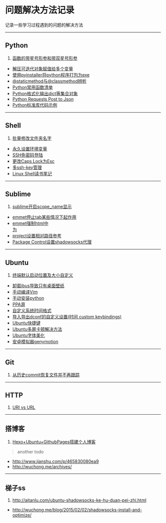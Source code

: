 问题解决方法记录
================

记录一些学习过程遇到的问题的解决方法

---

Python
------

1.  [函数的带星号形参和带双星号形参](http://www.math.pku.edu.cn/teachers/qiuzy/computing/basics/pb_file210.htm)
-   [解压可迭代对象赋值给多个变量](http://python3-cookbook.readthedocs.org/zh_CN/latest/c01/p02_unpack_elements_from_iterables.html)
-   [使用pyinstaller将python程序打包为exe](./python/pyinstaller.md)
-   [@staticmethod与@classmethod辨析](./python/diff_staticmethod_&_classmethod.md)
-   [Python常用函数清单](./python/python_method_list.md)
-   [Python格式化输出dict等集合对象](./python/python_print_format_dict.md)
-   [Python Requests Post to Json](http://stackoverflow.com/questions/9733638/post-json-using-python-requests)
-   [Python标准库代码示例](./python/python_library_examples.md)

---

Shell
-----

1.  [批量修改文件夹名字](./shell/rename_folder.md)
-   [永久设置环境变量](./shell/permanently_export_variables.md)
-   [SSH免密码登陆](./shell/ssh-keygen_login_no_password.md)
-   [更改Caps Lock为Esc](./shell/change_caps-lock_to_esc.md)
-   [多ssh-key管理](./shell/multi_ssh-key.md)
-   [Linux Shell读书笔记](./shell/linux_shell_scripting_cookbook_note.md)

---

Sublime
-------

1.  [sublime开启scope_name显示](./sublime/show_scope_name.md)
-   [emmet停止tab某些情况下起作用](./sublime/disable_emmet_tab.md)
-   [emmet强制html中<br>为<br />](./sublime/force_change_br_to_br_with_slash.md)
-   [project设置相对路径参考](./sublime/project_path.md)
-   [Package Control设置shadowsocks代理](./sublime/package_control_proxy.md)

---

Ubuntu
------

1.  [终端默认启动位置及大小自定义](./ubuntu/gnome_terminal.md)
-   [卸载ibus导致只有桌面壁纸](./ubuntu/uninstall_ibus_bug.md)
-   [手动编译Vim](./ubuntu/build_vim.md)
-   [手动安装python](./ubuntu/build_python.md)
-   [PPA源](./ubuntu/add_ppa.md)
-   [自定义系统时间格式](./ubuntu/custom_date_format.md)
-   [导入导出dconf的自定义设置(时间 custom keybindings)](./ubuntu/dconf_import_export.md)
-   [Ubuntu快捷键](./ubuntu/ubuntu_hotkey.md)
-   [Ubuntu多屏卡顿解决方法](./ubuntu/ubuntu_dual_monitor_slow.md)
-   [Ubuntu字体美化](./ubuntu/ubuntu_fonts_render.md)
-   [安卓模拟器genymotion](./ubuntu/genymotion.md)

---

Git
---

1.  [从历史commit恢复文件并不再跟踪](./git/git_update-index.md)

---

HTTP
----

1.  [URI vs URL](http://www.cnblogs.com/hust-ghtao/p/4724885.html#commentform)

---

搭博客
-----

1.  [Hexo+Ubuntu+GithubPages搭建个人博客](http://yanceywang.com/2015/07/30/Ubuntu+Hexo+GithubPages搭建静态博客/)

> another todo
- <http://www.jianshu.com/p/465830080ea9>
- <http://wuchong.me/archives/>

---

梯子ss
-----

1.  <http://aitanlu.com/ubuntu-shadowsocks-ke-hu-duan-pei-zhi.html>
-   <http://wuchong.me/blog/2015/02/02/shadowsocks-install-and-optimize/>

